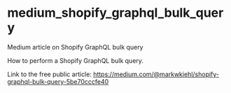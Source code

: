 # medium_shopify_graphql_bulk_query
Medium article on Shopify GraphQL bulk query

How to perform a Shopify GraphQL bulk query. 


Link to the free public article:  https://medium.com/@markwkiehl/shopify-graphql-bulk-query-5be70cccfe40
